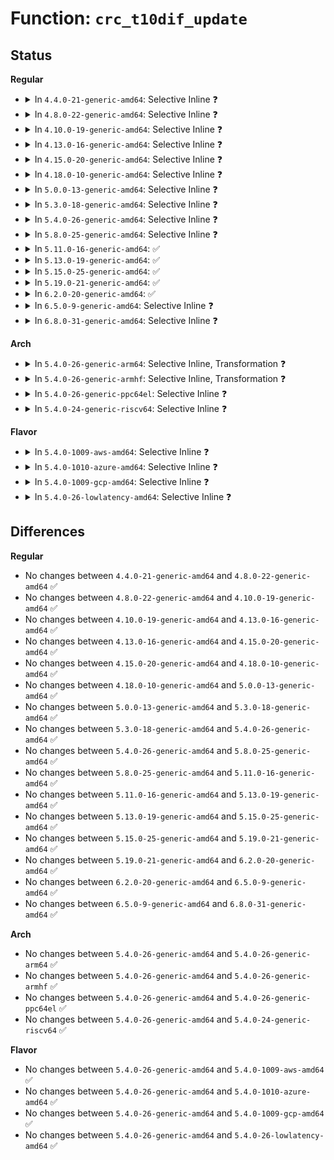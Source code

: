 # Function: <code>crc_t10dif_update</code>

## Status
<b>Regular</b>
<ul>
<li>
<details>
<summary>In <code>4.4.0-21-generic-amd64</code>: Selective Inline ❓</summary>

```c
__u16 crc_t10dif_update(__u16 crc, const unsigned char * buffer, size_t len)
```

```json
{
  "name": "crc_t10dif_update",
  "collision_type": "Unique Global",
  "inline_type": "Selective",
  "funcs": [
    {
      "addr": 18446744071583066256,
      "name": "crc_t10dif_update",
      "external": true,
      "loc": "lib/crc-t10dif.c:22",
      "file": "lib/crc-t10dif.c",
      "inline": "not declared, inlined",
      "caller_inline": [],
      "caller_func": [
        "lib/crc-t10dif.c:crc_t10dif"
      ]
    }
  ],
  "symbols": [
    {
      "addr": 18446744071583066256,
      "name": "crc_t10dif_update",
      "section": ".text",
      "bind": "STB_GLOBAL",
      "size": 103
    }
  ]
}
```
</details>
</li>
<li>
<details>
<summary>In <code>4.8.0-22-generic-amd64</code>: Selective Inline ❓</summary>

```c
__u16 crc_t10dif_update(__u16 crc, const unsigned char * buffer, size_t len)
```

```json
{
  "name": "crc_t10dif_update",
  "collision_type": "Unique Global",
  "inline_type": "Selective",
  "funcs": [
    {
      "addr": 18446744071583360192,
      "name": "crc_t10dif_update",
      "external": true,
      "loc": "lib/crc-t10dif.c:22",
      "file": "lib/crc-t10dif.c",
      "inline": "not declared, inlined",
      "caller_inline": [],
      "caller_func": [
        "lib/crc-t10dif.c:crc_t10dif"
      ]
    }
  ],
  "symbols": [
    {
      "addr": 18446744071583360192,
      "name": "crc_t10dif_update",
      "section": ".text",
      "bind": "STB_GLOBAL",
      "size": 103
    }
  ]
}
```
</details>
</li>
<li>
<details>
<summary>In <code>4.10.0-19-generic-amd64</code>: Selective Inline ❓</summary>

```c
__u16 crc_t10dif_update(__u16 crc, const unsigned char * buffer, size_t len)
```

```json
{
  "name": "crc_t10dif_update",
  "collision_type": "Unique Global",
  "inline_type": "Selective",
  "funcs": [
    {
      "addr": 18446744071583485568,
      "name": "crc_t10dif_update",
      "external": true,
      "loc": "lib/crc-t10dif.c:22",
      "file": "lib/crc-t10dif.c",
      "inline": "not declared, inlined",
      "caller_inline": [],
      "caller_func": [
        "lib/crc-t10dif.c:crc_t10dif"
      ]
    }
  ],
  "symbols": [
    {
      "addr": 18446744071583485568,
      "name": "crc_t10dif_update",
      "section": ".text",
      "bind": "STB_GLOBAL",
      "size": 103
    }
  ]
}
```
</details>
</li>
<li>
<details>
<summary>In <code>4.13.0-16-generic-amd64</code>: Selective Inline ❓</summary>

```c
__u16 crc_t10dif_update(__u16 crc, const unsigned char * buffer, size_t len)
```

```json
{
  "name": "crc_t10dif_update",
  "collision_type": "Unique Global",
  "inline_type": "Selective",
  "funcs": [
    {
      "addr": 18446744071583507792,
      "name": "crc_t10dif_update",
      "external": true,
      "loc": "lib/crc-t10dif.c:22",
      "file": "lib/crc-t10dif.c",
      "inline": "not declared, inlined",
      "caller_inline": [],
      "caller_func": [
        "lib/crc-t10dif.c:crc_t10dif"
      ]
    }
  ],
  "symbols": [
    {
      "addr": 18446744071583507792,
      "name": "crc_t10dif_update",
      "section": ".text",
      "bind": "STB_GLOBAL",
      "size": 103
    }
  ]
}
```
</details>
</li>
<li>
<details>
<summary>In <code>4.15.0-20-generic-amd64</code>: Selective Inline ❓</summary>

```c
__u16 crc_t10dif_update(__u16 crc, const unsigned char * buffer, size_t len)
```

```json
{
  "name": "crc_t10dif_update",
  "collision_type": "Unique Global",
  "inline_type": "Selective",
  "funcs": [
    {
      "addr": 18446744071583689888,
      "name": "crc_t10dif_update",
      "external": true,
      "loc": "lib/crc-t10dif.c:22",
      "file": "lib/crc-t10dif.c",
      "inline": "not declared, inlined",
      "caller_inline": [],
      "caller_func": [
        "lib/crc-t10dif.c:crc_t10dif"
      ]
    }
  ],
  "symbols": [
    {
      "addr": 18446744071583689888,
      "name": "crc_t10dif_update",
      "section": ".text",
      "bind": "STB_GLOBAL",
      "size": 103
    }
  ]
}
```
</details>
</li>
<li>
<details>
<summary>In <code>4.18.0-10-generic-amd64</code>: Selective Inline ❓</summary>

```c
__u16 crc_t10dif_update(__u16 crc, const unsigned char * buffer, size_t len)
```

```json
{
  "name": "crc_t10dif_update",
  "collision_type": "Unique Global",
  "inline_type": "Selective",
  "funcs": [
    {
      "addr": 18446744071583907584,
      "name": "crc_t10dif_update",
      "external": true,
      "loc": "lib/crc-t10dif.c:22",
      "file": "lib/crc-t10dif.c",
      "inline": "not declared, inlined",
      "caller_inline": [],
      "caller_func": [
        "lib/crc-t10dif.c:crc_t10dif"
      ]
    }
  ],
  "symbols": [
    {
      "addr": 18446744071583907584,
      "name": "crc_t10dif_update",
      "section": ".text",
      "bind": "STB_GLOBAL",
      "size": 103
    }
  ]
}
```
</details>
</li>
<li>
<details>
<summary>In <code>5.0.0-13-generic-amd64</code>: Selective Inline ❓</summary>

```c
__u16 crc_t10dif_update(__u16 crc, const unsigned char * buffer, size_t len)
```

```json
{
  "name": "crc_t10dif_update",
  "collision_type": "Unique Global",
  "inline_type": "Selective",
  "funcs": [
    {
      "addr": 18446744071583991904,
      "name": "crc_t10dif_update",
      "external": true,
      "loc": "lib/crc-t10dif.c:59",
      "file": "lib/crc-t10dif.c",
      "inline": "not declared, inlined",
      "caller_inline": [],
      "caller_func": [
        "lib/crc-t10dif.c:crc_t10dif"
      ]
    }
  ],
  "symbols": [
    {
      "addr": 18446744071583991904,
      "name": "crc_t10dif_update",
      "section": ".text",
      "bind": "STB_GLOBAL",
      "size": 103
    }
  ]
}
```
</details>
</li>
<li>
<details>
<summary>In <code>5.3.0-18-generic-amd64</code>: Selective Inline ❓</summary>

```c
__u16 crc_t10dif_update(__u16 crc, const unsigned char * buffer, size_t len)
```

```json
{
  "name": "crc_t10dif_update",
  "collision_type": "Unique Global",
  "inline_type": "Selective",
  "funcs": [
    {
      "addr": 18446744071584175408,
      "name": "crc_t10dif_update",
      "external": true,
      "loc": "lib/crc-t10dif.c:57",
      "file": "lib/crc-t10dif.c",
      "inline": "not declared, inlined",
      "caller_inline": [],
      "caller_func": [
        "lib/crc-t10dif.c:crc_t10dif"
      ]
    }
  ],
  "symbols": [
    {
      "addr": 18446744071584175408,
      "name": "crc_t10dif_update",
      "section": ".text",
      "bind": "STB_GLOBAL",
      "size": 96
    }
  ]
}
```
</details>
</li>
<li>
<details>
<summary>In <code>5.4.0-26-generic-amd64</code>: Selective Inline ❓</summary>

```c
__u16 crc_t10dif_update(__u16 crc, const unsigned char * buffer, size_t len)
```

```json
{
  "name": "crc_t10dif_update",
  "collision_type": "Unique Global",
  "inline_type": "Selective",
  "funcs": [
    {
      "addr": 18446744071584309104,
      "name": "crc_t10dif_update",
      "external": true,
      "loc": "lib/crc-t10dif.c:57",
      "file": "lib/crc-t10dif.c",
      "inline": "not declared, inlined",
      "caller_inline": [],
      "caller_func": [
        "lib/crc-t10dif.c:crc_t10dif"
      ]
    }
  ],
  "symbols": [
    {
      "addr": 18446744071584309104,
      "name": "crc_t10dif_update",
      "section": ".text",
      "bind": "STB_GLOBAL",
      "size": 96
    }
  ]
}
```
</details>
</li>
<li>
<details>
<summary>In <code>5.8.0-25-generic-amd64</code>: Selective Inline ❓</summary>

```c
__u16 crc_t10dif_update(__u16 crc, const unsigned char * buffer, size_t len)
```

```json
{
  "name": "crc_t10dif_update",
  "collision_type": "Unique Global",
  "inline_type": "Selective",
  "funcs": [
    {
      "addr": 18446744071584720842,
      "name": "crc_t10dif_update",
      "external": true,
      "loc": "lib/crc-t10dif.c:64",
      "file": "lib/crc-t10dif.c",
      "inline": "not declared, inlined",
      "caller_inline": [
        "lib/crc-t10dif.c:crc_t10dif",
        "lib/crc-t10dif.c:crc_t10dif"
      ],
      "caller_func": []
    }
  ],
  "symbols": [
    {
      "addr": 18446744071584720544,
      "name": "crc_t10dif_update",
      "section": ".text",
      "bind": "STB_GLOBAL",
      "size": 96
    }
  ]
}
```
</details>
</li>
<li>
<details>
<summary>In <code>5.11.0-16-generic-amd64</code>: ✅</summary>

```c
__u16 crc_t10dif_update(__u16 crc, const unsigned char * buffer, size_t len)
```

```json
{
  "name": "crc_t10dif_update",
  "collision_type": "Unique Global",
  "inline_type": "No",
  "funcs": [
    {
      "addr": 18446744071584833584,
      "name": "crc_t10dif_update",
      "external": true,
      "loc": "lib/crc-t10dif.c:63",
      "file": "lib/crc-t10dif.c",
      "inline": "seen, unknown",
      "caller_inline": [],
      "caller_func": [
        "lib/crc-t10dif.c:crc_t10dif"
      ]
    }
  ],
  "symbols": [
    {
      "addr": 18446744071584833584,
      "name": "crc_t10dif_update",
      "section": ".text",
      "bind": "STB_GLOBAL",
      "size": 106
    }
  ]
}
```
</details>
</li>
<li>
<details>
<summary>In <code>5.13.0-19-generic-amd64</code>: ✅</summary>

```c
__u16 crc_t10dif_update(__u16 crc, const unsigned char * buffer, size_t len)
```

```json
{
  "name": "crc_t10dif_update",
  "collision_type": "Unique Global",
  "inline_type": "No",
  "funcs": [
    {
      "addr": 18446744071584878176,
      "name": "crc_t10dif_update",
      "external": true,
      "loc": "lib/crc-t10dif.c:63",
      "file": "lib/crc-t10dif.c",
      "inline": "seen, unknown",
      "caller_inline": [],
      "caller_func": [
        "lib/crc-t10dif.c:crc_t10dif"
      ]
    }
  ],
  "symbols": [
    {
      "addr": 18446744071584878176,
      "name": "crc_t10dif_update",
      "section": ".text",
      "bind": "STB_GLOBAL",
      "size": 106
    }
  ]
}
```
</details>
</li>
<li>
<details>
<summary>In <code>5.15.0-25-generic-amd64</code>: ✅</summary>

```c
__u16 crc_t10dif_update(__u16 crc, const unsigned char * buffer, size_t len)
```

```json
{
  "name": "crc_t10dif_update",
  "collision_type": "Unique Global",
  "inline_type": "No",
  "funcs": [
    {
      "addr": 18446744071585303760,
      "name": "crc_t10dif_update",
      "external": true,
      "loc": "lib/crc-t10dif.c:63",
      "file": "lib/crc-t10dif.c",
      "inline": "seen, unknown",
      "caller_inline": [],
      "caller_func": [
        "lib/crc-t10dif.c:crc_t10dif"
      ]
    }
  ],
  "symbols": [
    {
      "addr": 18446744071585303760,
      "name": "crc_t10dif_update",
      "section": ".text",
      "bind": "STB_GLOBAL",
      "size": 103
    }
  ]
}
```
</details>
</li>
<li>
<details>
<summary>In <code>5.19.0-21-generic-amd64</code>: ✅</summary>

```c
__u16 crc_t10dif_update(__u16 crc, const unsigned char * buffer, size_t len)
```

```json
{
  "name": "crc_t10dif_update",
  "collision_type": "Unique Global",
  "inline_type": "No",
  "funcs": [
    {
      "addr": 18446744071586159264,
      "name": "crc_t10dif_update",
      "external": true,
      "loc": "lib/crc-t10dif.c:63",
      "file": "lib/crc-t10dif.c",
      "inline": "seen, unknown",
      "caller_inline": [],
      "caller_func": [
        "lib/crc-t10dif.c:crc_t10dif"
      ]
    }
  ],
  "symbols": [
    {
      "addr": 18446744071586159264,
      "name": "crc_t10dif_update",
      "section": ".text",
      "bind": "STB_GLOBAL",
      "size": 158
    }
  ]
}
```
</details>
</li>
<li>
<details>
<summary>In <code>6.2.0-20-generic-amd64</code>: ✅</summary>

```c
__u16 crc_t10dif_update(__u16 crc, const unsigned char * buffer, size_t len)
```

```json
{
  "name": "crc_t10dif_update",
  "collision_type": "Unique Global",
  "inline_type": "No",
  "funcs": [
    {
      "addr": 18446744071587152832,
      "name": "crc_t10dif_update",
      "external": true,
      "loc": "lib/crc-t10dif.c:63",
      "file": "lib/crc-t10dif.c",
      "inline": "seen, unknown",
      "caller_inline": [],
      "caller_func": [
        "lib/crc-t10dif.c:crc_t10dif"
      ]
    }
  ],
  "symbols": [
    {
      "addr": 18446744071587152832,
      "name": "crc_t10dif_update",
      "section": ".text",
      "bind": "STB_GLOBAL",
      "size": 158
    }
  ]
}
```
</details>
</li>
<li>
<details>
<summary>In <code>6.5.0-9-generic-amd64</code>: Selective Inline ❓</summary>

```c
__u16 crc_t10dif_update(__u16 crc, const unsigned char * buffer, size_t len)
```

```json
{
  "name": "crc_t10dif_update",
  "collision_type": "Unique Global",
  "inline_type": "Selective",
  "funcs": [
    {
      "addr": 18446744071587416032,
      "name": "crc_t10dif_update",
      "external": true,
      "loc": "lib/crc-t10dif.c:63",
      "file": "lib/crc-t10dif.c",
      "inline": "not declared, inlined",
      "caller_inline": [
        "lib/crc-t10dif.c:crc_t10dif"
      ],
      "caller_func": []
    }
  ],
  "symbols": [
    {
      "addr": 18446744071587415360,
      "name": "crc_t10dif_update",
      "section": ".text",
      "bind": "STB_GLOBAL",
      "size": 157
    }
  ]
}
```
</details>
</li>
<li>
<details>
<summary>In <code>6.8.0-31-generic-amd64</code>: Selective Inline ❓</summary>

```c
__u16 crc_t10dif_update(__u16 crc, const unsigned char * buffer, size_t len)
```

```json
{
  "name": "crc_t10dif_update",
  "collision_type": "Unique Global",
  "inline_type": "Selective",
  "funcs": [
    {
      "addr": 18446744071587750768,
      "name": "crc_t10dif_update",
      "external": true,
      "loc": "lib/crc-t10dif.c:63",
      "file": "lib/crc-t10dif.c",
      "inline": "not declared, inlined",
      "caller_inline": [
        "lib/crc-t10dif.c:crc_t10dif"
      ],
      "caller_func": []
    }
  ],
  "symbols": [
    {
      "addr": 18446744071587750096,
      "name": "crc_t10dif_update",
      "section": ".text",
      "bind": "STB_GLOBAL",
      "size": 157
    }
  ]
}
```
</details>
</li>
</ul>
<b>Arch</b>
<ul>
<li>
<details>
<summary>In <code>5.4.0-26-generic-arm64</code>: Selective Inline, Transformation ❓</summary>

```c
__u16 crc_t10dif_update(__u16 crc, const unsigned char * buffer, size_t len)
```

```json
{
  "name": "crc_t10dif_update",
  "collision_type": "Unique Global",
  "inline_type": "Selective",
  "funcs": [
    {
      "addr": 18446603336496195384,
      "name": "crc_t10dif_update",
      "external": true,
      "loc": "lib/crc-t10dif.c:57",
      "file": "lib/crc-t10dif.c",
      "inline": "not declared, inlined",
      "caller_inline": [],
      "caller_func": [
        "lib/crc-t10dif.c:crc_t10dif"
      ]
    }
  ],
  "symbols": [
    {
      "addr": 18446603336496195384,
      "name": "crc_t10dif_update.part.0",
      "section": ".text",
      "bind": "STB_LOCAL",
      "size": 4
    },
    {
      "addr": 18446603336496195392,
      "name": "crc_t10dif_update",
      "section": ".text",
      "bind": "STB_GLOBAL",
      "size": 132
    }
  ]
}
```
</details>
</li>
<li>
<details>
<summary>In <code>5.4.0-26-generic-armhf</code>: Selective Inline, Transformation ❓</summary>

```c
__u16 crc_t10dif_update(__u16 crc, const unsigned char * buffer, size_t len)
```

```json
{
  "name": "crc_t10dif_update",
  "collision_type": "Unique Global",
  "inline_type": "Selective",
  "funcs": [
    {
      "addr": 3229516496,
      "name": "crc_t10dif_update",
      "external": true,
      "loc": "lib/crc-t10dif.c:57",
      "file": "lib/crc-t10dif.c",
      "inline": "not declared, inlined",
      "caller_inline": [],
      "caller_func": [
        "lib/crc-t10dif.c:crc_t10dif"
      ]
    }
  ],
  "symbols": [
    {
      "addr": 3229516496,
      "name": "crc_t10dif_update.part.0",
      "section": ".text",
      "bind": "STB_LOCAL",
      "size": 16
    },
    {
      "addr": 3229516512,
      "name": "crc_t10dif_update",
      "section": ".text",
      "bind": "STB_GLOBAL",
      "size": 160
    }
  ]
}
```
</details>
</li>
<li>
<details>
<summary>In <code>5.4.0-26-generic-ppc64el</code>: Selective Inline ❓</summary>

```c
__u16 crc_t10dif_update(__u16 crc, const unsigned char * buffer, size_t len)
```

```json
{
  "name": "crc_t10dif_update",
  "collision_type": "Unique Global",
  "inline_type": "Selective",
  "funcs": [
    {
      "addr": 13835058055290476256,
      "name": "crc_t10dif_update",
      "external": true,
      "loc": "lib/crc-t10dif.c:57",
      "file": "lib/crc-t10dif.c",
      "inline": "not declared, inlined",
      "caller_inline": [],
      "caller_func": [
        "lib/crc-t10dif.c:crc_t10dif"
      ]
    }
  ],
  "symbols": [
    {
      "addr": 13835058055290476256,
      "name": "crc_t10dif_update",
      "section": ".text",
      "bind": "STB_GLOBAL",
      "size": 148
    }
  ]
}
```
</details>
</li>
<li>
<details>
<summary>In <code>5.4.0-24-generic-riscv64</code>: Selective Inline ❓</summary>

```c
__u16 crc_t10dif_update(__u16 crc, const unsigned char * buffer, size_t len)
```

```json
{
  "name": "crc_t10dif_update",
  "collision_type": "Unique Global",
  "inline_type": "Selective",
  "funcs": [
    {
      "addr": 18446743936275245626,
      "name": "crc_t10dif_update",
      "external": true,
      "loc": "lib/crc-t10dif.c:57",
      "file": "lib/crc-t10dif.c",
      "inline": "not declared, inlined",
      "caller_inline": [],
      "caller_func": [
        "lib/crc-t10dif.c:crc_t10dif"
      ]
    }
  ],
  "symbols": [
    {
      "addr": 18446743936275245626,
      "name": "crc_t10dif_update",
      "section": ".text",
      "bind": "STB_GLOBAL",
      "size": 84
    }
  ]
}
```
</details>
</li>
</ul>
<b>Flavor</b>
<ul>
<li>
<details>
<summary>In <code>5.4.0-1009-aws-amd64</code>: Selective Inline ❓</summary>

```c
__u16 crc_t10dif_update(__u16 crc, const unsigned char * buffer, size_t len)
```

```json
{
  "name": "crc_t10dif_update",
  "collision_type": "Unique Global",
  "inline_type": "Selective",
  "funcs": [
    {
      "addr": 18446744071584277840,
      "name": "crc_t10dif_update",
      "external": true,
      "loc": "lib/crc-t10dif.c:57",
      "file": "lib/crc-t10dif.c",
      "inline": "not declared, inlined",
      "caller_inline": [],
      "caller_func": [
        "lib/crc-t10dif.c:crc_t10dif"
      ]
    }
  ],
  "symbols": [
    {
      "addr": 18446744071584277840,
      "name": "crc_t10dif_update",
      "section": ".text",
      "bind": "STB_GLOBAL",
      "size": 96
    }
  ]
}
```
</details>
</li>
<li>
<details>
<summary>In <code>5.4.0-1010-azure-amd64</code>: Selective Inline ❓</summary>

```c
__u16 crc_t10dif_update(__u16 crc, const unsigned char * buffer, size_t len)
```

```json
{
  "name": "crc_t10dif_update",
  "collision_type": "Unique Global",
  "inline_type": "Selective",
  "funcs": [
    {
      "addr": 18446744071584213040,
      "name": "crc_t10dif_update",
      "external": true,
      "loc": "lib/crc-t10dif.c:57",
      "file": "lib/crc-t10dif.c",
      "inline": "not declared, inlined",
      "caller_inline": [],
      "caller_func": [
        "lib/crc-t10dif.c:crc_t10dif"
      ]
    }
  ],
  "symbols": [
    {
      "addr": 18446744071584213040,
      "name": "crc_t10dif_update",
      "section": ".text",
      "bind": "STB_GLOBAL",
      "size": 96
    }
  ]
}
```
</details>
</li>
<li>
<details>
<summary>In <code>5.4.0-1009-gcp-amd64</code>: Selective Inline ❓</summary>

```c
__u16 crc_t10dif_update(__u16 crc, const unsigned char * buffer, size_t len)
```

```json
{
  "name": "crc_t10dif_update",
  "collision_type": "Unique Global",
  "inline_type": "Selective",
  "funcs": [
    {
      "addr": 18446744071584260592,
      "name": "crc_t10dif_update",
      "external": true,
      "loc": "lib/crc-t10dif.c:57",
      "file": "lib/crc-t10dif.c",
      "inline": "not declared, inlined",
      "caller_inline": [],
      "caller_func": [
        "lib/crc-t10dif.c:crc_t10dif"
      ]
    }
  ],
  "symbols": [
    {
      "addr": 18446744071584260592,
      "name": "crc_t10dif_update",
      "section": ".text",
      "bind": "STB_GLOBAL",
      "size": 96
    }
  ]
}
```
</details>
</li>
<li>
<details>
<summary>In <code>5.4.0-26-lowlatency-amd64</code>: Selective Inline ❓</summary>

```c
__u16 crc_t10dif_update(__u16 crc, const unsigned char * buffer, size_t len)
```

```json
{
  "name": "crc_t10dif_update",
  "collision_type": "Unique Global",
  "inline_type": "Selective",
  "funcs": [
    {
      "addr": 18446744071584366528,
      "name": "crc_t10dif_update",
      "external": true,
      "loc": "lib/crc-t10dif.c:57",
      "file": "lib/crc-t10dif.c",
      "inline": "not declared, inlined",
      "caller_inline": [],
      "caller_func": [
        "lib/crc-t10dif.c:crc_t10dif"
      ]
    }
  ],
  "symbols": [
    {
      "addr": 18446744071584366528,
      "name": "crc_t10dif_update",
      "section": ".text",
      "bind": "STB_GLOBAL",
      "size": 134
    }
  ]
}
```
</details>
</li>
</ul>

## Differences
<b>Regular</b>
<ul>
<li>
No changes between <code>4.4.0-21-generic-amd64</code> and <code>4.8.0-22-generic-amd64</code> ✅
</li>
<li>
No changes between <code>4.8.0-22-generic-amd64</code> and <code>4.10.0-19-generic-amd64</code> ✅
</li>
<li>
No changes between <code>4.10.0-19-generic-amd64</code> and <code>4.13.0-16-generic-amd64</code> ✅
</li>
<li>
No changes between <code>4.13.0-16-generic-amd64</code> and <code>4.15.0-20-generic-amd64</code> ✅
</li>
<li>
No changes between <code>4.15.0-20-generic-amd64</code> and <code>4.18.0-10-generic-amd64</code> ✅
</li>
<li>
No changes between <code>4.18.0-10-generic-amd64</code> and <code>5.0.0-13-generic-amd64</code> ✅
</li>
<li>
No changes between <code>5.0.0-13-generic-amd64</code> and <code>5.3.0-18-generic-amd64</code> ✅
</li>
<li>
No changes between <code>5.3.0-18-generic-amd64</code> and <code>5.4.0-26-generic-amd64</code> ✅
</li>
<li>
No changes between <code>5.4.0-26-generic-amd64</code> and <code>5.8.0-25-generic-amd64</code> ✅
</li>
<li>
No changes between <code>5.8.0-25-generic-amd64</code> and <code>5.11.0-16-generic-amd64</code> ✅
</li>
<li>
No changes between <code>5.11.0-16-generic-amd64</code> and <code>5.13.0-19-generic-amd64</code> ✅
</li>
<li>
No changes between <code>5.13.0-19-generic-amd64</code> and <code>5.15.0-25-generic-amd64</code> ✅
</li>
<li>
No changes between <code>5.15.0-25-generic-amd64</code> and <code>5.19.0-21-generic-amd64</code> ✅
</li>
<li>
No changes between <code>5.19.0-21-generic-amd64</code> and <code>6.2.0-20-generic-amd64</code> ✅
</li>
<li>
No changes between <code>6.2.0-20-generic-amd64</code> and <code>6.5.0-9-generic-amd64</code> ✅
</li>
<li>
No changes between <code>6.5.0-9-generic-amd64</code> and <code>6.8.0-31-generic-amd64</code> ✅
</li>
</ul>
<b>Arch</b>
<ul>
<li>
No changes between <code>5.4.0-26-generic-amd64</code> and <code>5.4.0-26-generic-arm64</code> ✅
</li>
<li>
No changes between <code>5.4.0-26-generic-amd64</code> and <code>5.4.0-26-generic-armhf</code> ✅
</li>
<li>
No changes between <code>5.4.0-26-generic-amd64</code> and <code>5.4.0-26-generic-ppc64el</code> ✅
</li>
<li>
No changes between <code>5.4.0-26-generic-amd64</code> and <code>5.4.0-24-generic-riscv64</code> ✅
</li>
</ul>
<b>Flavor</b>
<ul>
<li>
No changes between <code>5.4.0-26-generic-amd64</code> and <code>5.4.0-1009-aws-amd64</code> ✅
</li>
<li>
No changes between <code>5.4.0-26-generic-amd64</code> and <code>5.4.0-1010-azure-amd64</code> ✅
</li>
<li>
No changes between <code>5.4.0-26-generic-amd64</code> and <code>5.4.0-1009-gcp-amd64</code> ✅
</li>
<li>
No changes between <code>5.4.0-26-generic-amd64</code> and <code>5.4.0-26-lowlatency-amd64</code> ✅
</li>
</ul>
